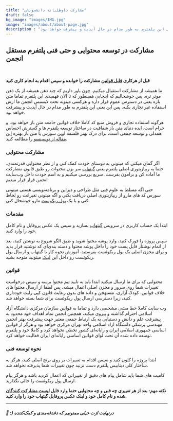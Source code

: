 ```yaml
---
title: "مشارکت داوطلبانه دانشجویان"
draft: false
bg_image: "images/IMG.jpg"
image: "images/about/about-page.jpg"
description : "ما همیشه از مشارکت استقبال میکنیم. چون باور داریم که چند ذهن همیشه از یک ذهن موثر تره. پس خوشحالیم که اینجایی همینطور که تا الان فهمیدی این پلتفرم تماما متن بازه یعنی در دسترس عموم قرار داره و هرکسی میتونه تحت لایسنس انجمن ما ازش استفاده غیر تجاری بکنه. پس این یعنی این پلفترم به طور مدام در حال آپدیت و پیشرفت خواهد بود."
---
```


## مشارکت در توسعه محتوایی و حتی فنی پلتفرم مستقل انجمن
<br>

**قبل از هرکاری [فایل قوانین](https://github.com/Mehranalam/Medical-Engineering-Association/blob/main/Content-participation.md) مشارکت را خوانده و سپس اقدام به انجام کاری کنید**


ما همیشه از مشارکت استقبال میکنیم. چون باور داریم که چند ذهن همیشه از یک ذهن موثر تره. پس خوشحالیم که اینجایی همینطور که تا الان فهمیدی این پلتفرم تماما متن بازه یعنی در دسترس عموم قرار داره و هرکسی میتونه تحت لایسنس انجمن ما ازش استفاده غیر تجاری بکنه. پس این یعنی این پلفترم به طور مدام در حال آپدیت و پیشرفت خواهد بود.

هرگونه استفاده تجاری و فروش منبع کد کاملا خلاف قوانین جامعه متن باز خواهد بود، و حرام است. ایده دنیای متن باز شفافیت در ساختار توسعه پلتفرم ها و گسترش احساس همدلی و توسعه جمعی است، برای درک بهتر فلسفه اوپن سورس یا متن باز بهتره [این مقاله از توسینسو](https://tosinso.com/articles/44220/%D9%81%D9%84%D8%B3%D9%81%D9%87-%D8%A2%D8%B2%D8%A7%D8%AF%DB%8C-%D9%86%D8%B1%D9%85-%D8%A7%D9%81%D8%B2%D8%A7%D8%B1-(-%D9%85%D8%AA%D9%86-%D8%A8%D8%A7%D8%B2-Open-Source-)-%DA%86%DB%8C%D8%B3%D8%AA%D8%9F) را مطالعه کنید.


### مشارکت محتوایی

اگر گمان میکنی که میتونی به دوستای خودت کمک کنی و از نظر محتوایی قدرتمندی. حتما به ریپازیتوری اصلی پلتفرم یعنی <a href="https://github.com/Mehranalam/Medical-Engineering-Association">گیتهاب</a> سر بزن محتوات رو طبق قانون مشارکت ما آماده کن و برامون بفرست. سریع بررسی میکنیم و به اسم خودت داخل وب‌سایت انجمن قرار قرار میدیم


حتی اگه مسلط به علوم فنی مثل طراحی و دیزاین و برنامه‌نویسی هستی میتونی سورس کد های مارو از ریپازیتوری اصلی دریافت بکنی و اگه میتونی تغیراتت رو لحاظ کنی و با یک <a href="https://docs.github.com/en/pull-requests/collaborating-with-pull-requests/proposing-changes-to-your-work-with-pull-requests/creating-a-pull-request#:~:text=Creating%20the%20pull%20request%201%20On%20GitHub.com%2C%20navigate,pull%20request%20for%20the%20associated%20branch.%20More%20items">پول ریکوست</a>  مارو خوشحال کنی.

### مقدمات

ابتدا یک حساب کاربری در سرویس <a href="https://github.com">گیتهاب</a> بسازید و سپس یک عکس پروفایل و نام کامل خود را وارد کنید.

سپس پروژه را فورک کنید، وارد پوشه محتوا شوید و طبق الگو شروع به نوشتن کنید، بعد از اتمام نوشتار فایل پست خود را داخل پوشه محتوا و دسته بندی‌ای که نوشتید قرار بدید و برای مخزن اصلی یک پول ریکوئست بفرستید، آموزش نحوه کار با گیتهاب و ارسال پول ریکوئست رو داخل این [لینک](https://docs.github.com/en/pull-requests/collaborating-with-pull-requests/proposing-changes-to-your-work-with-pull-requests/creating-a-pull-request) میتونید متوجه بشید.


### قوانین

محتوایی که برای ما ارسال میکنید ابتدا باید به تایید تیم محتوا برسه و سپس درخواست تغییرات شما روی سرور و مخزن اصلی اعمال میشه، پس لطفا از ارسال محتوا های خلاف قوانین، کودک آزاری، مستهجن و داده های بدون رعایت قانون کپی رایت خودداری کنید، زیرا دسترسی ارسال پول ریکوئست برای شما بسته خواهد شد.

وب سایت کاملا خط مشی مشخصی دارد و تماما به قوانین سازمان مرکزی دانشگاه آزاد اسلامی احترام گذاشته و پیروی میکند، همچنین انجمن تمام اهداف خود محدود به پیشرفت علم و دانش و دستیابی یه یک ارتباط جمعی معتبر جهت پیشرفت بهتر انجمن مهندسی پزشکی دانشگاه ازاد اسلامی واحد تهران مرکزی خواهد بود و هرگز از قوانین اساسی جمهوری اسلامی ایران و رایانه‌ای کشور تخطی نخواهد کرد و کاملا خود و پلتفرم توسعه داده شده آن تحت لوای قوانین اساسی رایانه‌ای ایران فعالیت خواهد کرد.


### نحوه توسعه فنی

ابتدا پروژه را کلون کنید و سپس اقدام به تغییرات بر روی برنچ اصلی کنید، هرگز به ساختار کلی دیتابیس پلتفرم دست نزنید چون تغییرات شما پذیرفته نخواهد شد.

کامیت های شما باید شامل پیام های دقیق از تغییراتی که اعمال کردید باشد و هرگز پیام ارسال پول ریکوئست را خالی نگذاريد.


**نکته مهم: بعد از هر تغییری چه فنی و چه محتوایی حتما وارد فایل [لیست مشارکت کنندگان](https://github.com/Mehranalam/Medical-Engineering-Association/blob/main/contributors.md) شده و نام کامل خود و لینک عکس پروفایل گیتهاب خود را وارد کنید.**

-----------------------------------------------

##### 🧡 :) درنهایت ازت خیلی ممنونیم که دغدغه‌مندی و کمک‌کننده 
